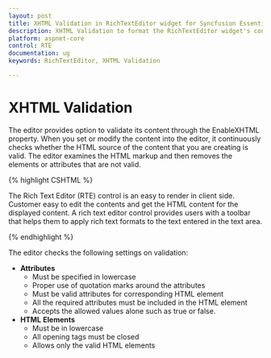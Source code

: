 ```yaml
---
layout: post
title: XHTML Validation in RichTextEditor widget for Syncfusion Essential ASP.NET Core
description: XHTML Validation to format the RichTextEditor widget's content
platform: aspnet-core
control: RTE
documentation: ug
keywords: RichTextEditor, XHTML Validation

---
```

# XHTML Validation

The editor provides option to validate its content through the EnableXHTML property. When you set or modify the content into the editor, it continuously checks whether the HTML source of the content that you are creating is valid. The editor examines the HTML markup and then removes the elements or attributes that are not valid. 

{% highlight CSHTML %}

<ej-rte id="Rte" width="820px" enable-xhtml="true">
    <e-content-template>
        <div>
            The Rich Text Editor (RTE) control is an easy to render in client side.
            Customer easy to edit the contents and get the HTML content for the displayed content.
            A rich text editor control provides users with a toolbar that helps them to apply rich text formats to the text entered in the text area.
        </div>
    </e-content-template>
</ej-rte>

{% endhighlight %}

The editor checks the following settings on validation:

* **Attributes** 
  * Must be specified in lowercase 
  * Proper use of quotation marks around the attributes
  * Must be valid attributes for corresponding HTML element
  * All the required attributes must be included in the HTML element
  * Accepts the allowed values alone such as true or false.
* **HTML** **Elements** 
  * Must be in lowercase 
  * All opening tags must be closed
  * Allows only the valid HTML elements